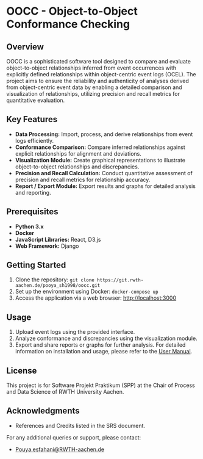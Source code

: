 # OOCC - Object-to-Object Conformance Checking

## Overview
OOCC is a sophisticated software tool designed to compare and evaluate object-to-object relationships inferred from event occurrences with explicitly defined relationships within object-centric event logs (OCEL). The project aims to ensure the reliability and authenticity of analyses derived from object-centric event data by enabling a detailed comparison and visualization of relationships, utilizing precision and recall metrics for quantitative evaluation.

## Key Features
- **Data Processing:** Import, process, and derive relationships from event logs efficiently.
- **Conformance Comparison:** Compare inferred relationships against explicit relationships for alignment and deviations.
- **Visualization Module:** Create graphical representations to illustrate object-to-object relationships and discrepancies.
- **Precision and Recall Calculation:** Conduct quantitative assessment of precision and recall metrics for relationship accuracy.
- **Report / Export Module:** Export results and graphs for detailed analysis and reporting.

## Prerequisites
- **Python 3.x**
- **Docker**
- **JavaScript Libraries:** React, D3.js
- **Web Framework:** Django

## Getting Started
1. Clone the repository: `git clone https://git.rwth-aachen.de/pooya_sh1998/oocc.git`
2. Set up the environment using Docker: `docker-compose up`
3. Access the application via a web browser: [http://localhost:3000](http://localhost:3000)

## Usage
1. Upload event logs using the provided interface.
2. Analyze conformance and discrepancies using the visualization module.
3. Export and share reports or graphs for further analysis.
For detailed information on installation and usage, please refer to the [User Manual](/user-manual.md).

## License
This project is for Software Projekt Praktikum (SPP) at the Chair of Process and Data Science of RWTH University Aachen.

## Acknowledgments
- References and Credits listed in the SRS document.


For any additional queries or support, please contact:
- Pouya.esfahani@RWTH-aachen.de
